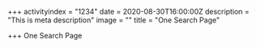 +++
activityindex = "1234"
date = 2020-08-30T16:00:00Z
description = "This is meta description"
image = ""
title = "One Search Page"

+++
One Search Page